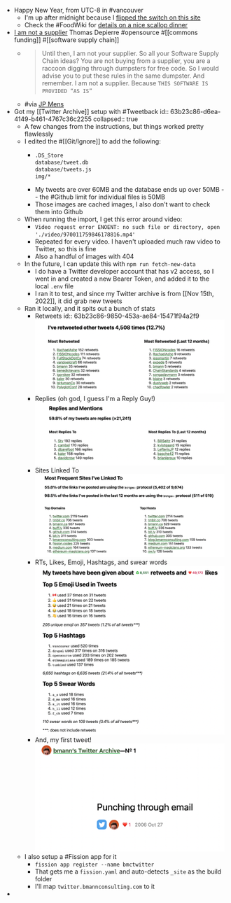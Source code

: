 - Happy New Year, from UTC-8 in #vancouver
	- I'm up after midnight because I [flipped the switch on this site](((63b12e49-013d-46b1-ab1c-a6ac7208ef1a)))
	- Check the #FoodWiki for [details on a nice scallop dinner](https://foodwiki.bmann.ca/December%252031st%252C%25202022.html)
- [I am not a supplier](https://www.softwaremaxims.com/blog/not-a-supplier) Thomas Depierre #opensource #[[commons funding]] #[[software supply chain]]
	- > Until then, I am not your supplier. So all your Software Supply Chain ideas? You are not buying from a supplier, you are a raccoon digging through dumpsters for free code. So I would advise you to put these rules in the same dumpster. And remember. I am not a supplier. Because `THIS SOFTWARE IS PROVIDED “AS IS”`
	- #via [JP Mens](https://mastodon.social/@jpmens/109615093397373991)
- Got my [[Twitter Archive]] setup with #Tweetback
  id:: 63b23c86-d6ea-4149-b461-4767c36c2255
  collapsed:: true
	- A few changes from the instructions, but things worked pretty flawlessly
	- I edited the #[[Git/Ignore]] to add the following:
		- ```
		  .DS_Store
		  database/tweet.db
		  database/tweets.js
		  img/*
		  ```
		- My tweets are over 60MB and the database ends up over 50MB -- the #Github limit for individual files is 50MB
		- Those images are cached images, I also don't want to check them into Github
	- When running the import, I get this error around video:
		- `Video request error ENOENT: no such file or directory, open './video/970011759846178816.mp4'`
		- Repeated for every video. I haven't uploaded much raw video to Twitter, so this is fine
		- Also a handful of images with 404
	- In the future, I can update this with `npm run fetch-new-data`
		- I do have a Twitter developer account that has v2 access, so I went in and created a new Bearer Token, and added it to the local `.env` file
		- I ran it to test, and since my Twitter archive is from [[Nov 15th, 2022]], it did grab new tweets
	- Ran it locally, and it spits out a bunch of stats
		- Retweets
		  id:: 63b23c86-9850-453a-ae84-15471f94a2f9
		  ![Tweetback Retweets @bmann](../assets/Screen_Shot_2023-01-01_at_5.55.25_PM_1672624964652_0.png)
		- Replies (oh god, I guess I'm a Reply Guy!)
		  ![Tweetback Replies @bmann](../assets/Screen_Shot_2023-01-01_at_5.55.37_PM_1672625011485_0.png)
		- Sites Linked To
		  ![Tweetback Site Links @bmann](../assets/Screen_Shot_2023-01-01_at_5.55.50_PM_1672625060284_0.png)
		- RTs, Likes, Emoji, Hashtags, and swear words
		  ![Tweetback RTs, Likes, Emoji](../assets/Screen_Shot_2023-01-01_at_5.56.07_PM_1672625112939_0.png)
		- And, my first tweet!
		  ![Tweetback First Tweet @bmann](../assets/Screen_Shot_2023-01-01_at_5.59.01_PM_1672625129305_0.png)
	- I also setup a #Fission app for it
		- `fission app register --name bmctwitter`
		- That gets me a `fission.yaml` and auto-detects `_site` as the build folder
		- I'll map `twitter.bmannconsulting.com` to it
-